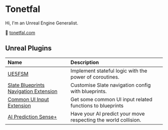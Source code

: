 ﻿# Tonetfal

Hi, I'm an Unreal Engine Generalist.

🐸 [tonetfal.com](https://tonetfal.github.io)

## Unreal Plugins

| Name                                                                                                    | Description                                                    |
|:--------------------------------------------------------------------------------------------------------|:---------------------------------------------------------------|
| [UE5FSM](https://github.com/Tonetfal/UE5FSM)                                                            | Implement stateful logic with the power of coroutines.         |
| [Slate Blueprints Navigation Extension](https://github.com/Tonetfal/SlateBlueprintsNavigationExtension) | Customise Slate navigation config with blueprints.             |
| [Common UI Input Extension](https://github.com/Tonetfal/CommonUIInputExtension)                         | Get some common UI input related functions to blueprints       |
| [AI Prediction Sense+](https://github.com/Tonetfal/PredictionSensePlus)                                 | Have your AI predict your move respecting the world collision. |

